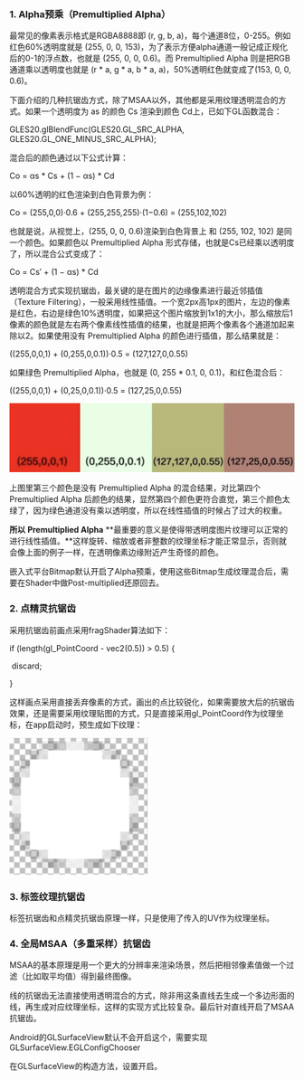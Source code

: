 ### 1. Alpha预乘（Premultiplied Alpha）

最常见的像素表示格式是RGBA8888即 (r, g, b, a)，每个通道8位，0-255。例如红色60%透明度就是 (255, 0, 0, 153)，为了表示方便alpha通道一般记成正规化后的0-1的浮点数，也就是 (255, 0, 0, 0.6)。而 Premultiplied Alpha 则是把RGB通道乘以透明度也就是 (r * a, g * a, b * a, a)，50%透明红色就变成了(153, 0, 0, 0.6)。

 

下面介绍的几种抗锯齿方式，除了MSAA以外，其他都是采用纹理透明混合的方式。如果一个透明度为 as 的颜色 Cs 渲染到颜色 Cd上，已如下GL函数混合：

GLES20.glBlendFunc(GLES20.GL_SRC_ALPHA, GLES20.GL_ONE_MINUS_SRC_ALPHA);

混合后的颜色通过以下公式计算：

Co = αs * Cs + (1 − αs) * Cd

以60%透明的红色渲染到白色背景为例：

Co = (255,0,0)·0.6 + (255,255,255)·(1−0.6) = (255,102,102)

也就是说，从视觉上，(255, 0, 0, 0.6)渲染到白色背景上 和 (255, 102, 102) 是同一个颜色。如果颜色以 Premultiplied Alpha 形式存储，也就是Cs已经乘以透明度了，所以混合公式变成了：

Co = Cs′ + (1 − αs) * Cd



透明混合方式实现抗锯齿，最关键的是在图片的边缘像素进行最近邻插值（Texture Filtering），一般采用线性插值。一个宽2px高1px的图片，左边的像素是红色，右边是绿色10%透明度，如果把这个图片缩放到1x1的大小，那么缩放后1像素的颜色就是左右两个像素线性插值的结果，也就是把两个像素各个通道加起来除以2。如果使用没有 Premultiplied Alpha 的颜色进行插值，那么结果就是：

((255,0,0,1) + (0,255,0,0.1))·0.5 = (127,127,0,0.55)

如果绿色 Premultiplied Alpha，也就是 (0, 255 * 0.1, 0, 0.1)，和红色混合后：

((255,0,0,1) + (0,25,0,0.1))·0.5 = (127,25,0,0.55)

 ![image-20210817180856504](.asserts/image-20210817180856504.png)

上图里第三个颜色是没有 Premultiplied Alpha 的混合结果，对比第四个 Premultiplied Alpha 后颜色的结果，显然第四个颜色更符合直觉，第三个颜色太绿了，因为绿色通道没有乘以透明度，所以在线性插值的时候占了过大的权重。

**所以** **Premultiplied Alpha** **最重要的意义是使得带透明度图片纹理可以正常的进行线性插值。**这样旋转、缩放或者非整数的纹理坐标才能正常显示，否则就会像上面的例子一样，在透明像素边缘附近产生奇怪的颜色。

嵌入式平台Bitmap默认开启了Alpha预乘，使用这些Bitmap生成纹理混合后，需要在Shader中做Post-multiplied还原回去。

 

### 2. 点精灵抗锯齿

采用抗锯齿前画点采用fragShader算法如下：

if  (length(gl_PointCoord - vec2(0.5)) > 0.5) {

​	discard;

}

这样画点采用直接丢弃像素的方式，画出的点比较锐化，如果需要放大后的抗锯齿效果，还是需要采用纹理贴图的方式，只是直接采用gl_PointCoord作为纹理坐标，在app启动时，预生成如下纹理：

![image-20210817180916175](.asserts/image-20210817180916175.png) 

 

### 3. 标签纹理抗锯齿

标签抗锯齿和点精灵抗锯齿原理一样，只是使用了传入的UV作为纹理坐标。

 

### 4. 全局MSAA（多重采样）抗锯齿

MSAA的基本原理是用一个更大的分辨率来渲染场景，然后把相邻像素值做一个过滤（比如取平均值）得到最终图像。

线的抗锯齿无法直接使用透明混合的方式，除非用这条直线去生成一个多边形面的线，再生成对应纹理坐标，这样的实现方式比较复杂。最后针对直线开启了MSAA抗锯齿。

Android的GLSurfaceView默认不会开启这个，需要实现GLSurfaceView.EGLConfigChooser

在GLSurfaceView的构造方法，设置开启。